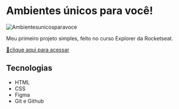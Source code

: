 # Ambientes únicos para você!

![Ambientesunicosparavoce](https://user-images.githubusercontent.com/113316157/202328228-43f6b44a-041a-4ec5-9f56-0f20704b0411.png)

Meu primeiro projeto simples, feito no curso Explorer da Rocketseat.

[🔗clique aqui para acessar](https://larissaaleall.github.io/Ambientes/)

## Tecnologias 

- HTML
- CSS
- Figma
- Git e Github
